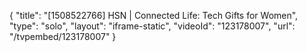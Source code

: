 {
    "title": "[1508522766] HSN | Connected Life: Tech Gifts for Women",
    "type": "solo",
    "layout": "iframe-static",
    "videoId": "123178007",
    "url": "\/tvpembed\/123178007"
}